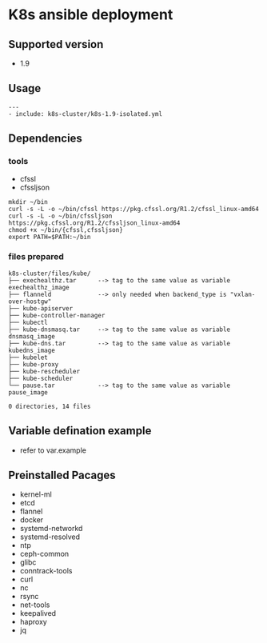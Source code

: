 # K8s ansible deployment 

## Supported version
* 1.9

## Usage
```
---
- include: k8s-cluster/k8s-1.9-isolated.yml
```

## Dependencies

### tools
* cfssl
* cfssljson
```
mkdir ~/bin
curl -s -L -o ~/bin/cfssl https://pkg.cfssl.org/R1.2/cfssl_linux-amd64
curl -s -L -o ~/bin/cfssljson https://pkg.cfssl.org/R1.2/cfssljson_linux-amd64
chmod +x ~/bin/{cfssl,cfssljson}
export PATH=$PATH:~/bin
```

### files prepared
```
k8s-cluster/files/kube/
├── exechealthz.tar      --> tag to the same value as variable exechealthz_image
├── flanneld             --> only needed when backend_type is "vxlan-over-hostgw"
├── kube-apiserver
├── kube-controller-manager
├── kubectl
├── kube-dnsmasq.tar     --> tag to the same value as variable dnsmasq_image
├── kube-dns.tar         --> tag to the same value as variable kubedns_image
├── kubelet
├── kube-proxy
├── kube-rescheduler
├── kube-scheduler
└── pause.tar            --> tag to the same value as variable pause_image

0 directories, 14 files
```

## Variable defination example
* refer to var.example

## Preinstalled Pacages
* kernel-ml
* etcd
* flannel
* docker
* systemd-networkd
* systemd-resolved
* ntp
* ceph-common
* glibc
* conntrack-tools
* curl
* nc
* rsync
* net-tools
* keepalived
* haproxy
* jq
